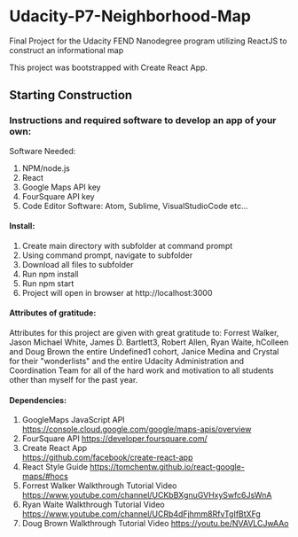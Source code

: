 # **Udacity-P7-Neighborhood-Map**

Final Project for the Udacity FEND Nanodegree program utilizing ReactJS to construct an informational map

This project was bootstrapped with Create React App.

## **Starting Construction**

### **Instructions and required software to develop an app of your own:**

Software Needed:
1) NPM/node.js
2) React 
3) Google Maps API key
4) FourSquare API key
5) Code Editor Software: Atom, Sublime, VisualStudioCode etc...

#### **Install:**
1) Create main directory with subfolder at command prompt
2) Using command prompt, navigate to subfolder
3) Download all files to subfolder
4) Run npm install
5) Run npm start
6) Project will open in browser at http://localhost:3000

#### **Attributes of gratitude:**
Attributes for this project are given with great gratitude to:
Forrest Walker, Jason Michael White, James D. Bartlett3, Robert Allen, Ryan Waite, hColleen and Doug Brown
the entire Undefined1 cohort, Janice Medina and Crystal for their "wonderlists" and the entire Udacity Administration and Coordination Team for all of the hard work and motivation to all students other than myself for the past year.


#### **Dependencies:**
1) GoogleMaps JavaScript API
https://console.cloud.google.com/google/maps-apis/overview
2) FourSquare API
https://developer.foursquare.com/
3) Create React App   
https://github.com/facebook/create-react-app
4) React Style Guide
https://tomchentw.github.io/react-google-maps/#hocs
5) Forrest Walker Walkthrough Tutorial Video
https://www.youtube.com/channel/UCKbBXgnuGVHxySwfc6JsWnA
6) Ryan Waite Walkthrough Tutorial Video
https://www.youtube.com/channel/UCRb4dFjhmm8RfvTgIfBtXFg
7) Doug Brown Walkthrough Tutorial Video
https://youtu.be/NVAVLCJwAAo
